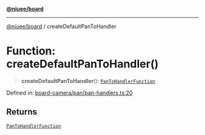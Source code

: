 [**@niuee/board**](../README.md)

***

[@niuee/board](../globals.md) / createDefaultPanToHandler

# Function: createDefaultPanToHandler()

> **createDefaultPanToHandler**(): [`PanToHandlerFunction`](../type-aliases/PanToHandlerFunction.md)

Defined in: [board-camera/pan/pan-handlers.ts:20](https://github.com/niuee/board/blob/cc09a87e934160adef876c4e11d51fd97e78653d/src/board-camera/pan/pan-handlers.ts#L20)

## Returns

[`PanToHandlerFunction`](../type-aliases/PanToHandlerFunction.md)
